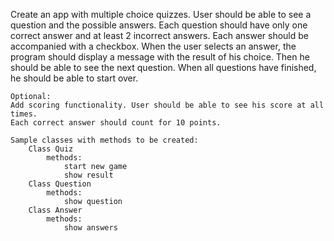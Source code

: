 Create an app with multiple choice quizzes.
        User should be able to see a question and the possible answers.
        Each question should have only one correct answer and at least 2 incorrect answers.
        Each answer should be accompanied with a checkbox. 
        When the user selects an answer, the program should display a message with the result of his choice.
        Then he should be able to see the next question.
        When all questions have finished, he should be able to start over.


    Optional:
    Add scoring functionality. User should be able to see his score at all times.
    Each correct answer should count for 10 points.

    Sample classes with methods to be created:
        Class Quiz
            methods: 
                start new game
                show result
        Class Question
            methods:
                show question
        Class Answer
            methods:
                show answers